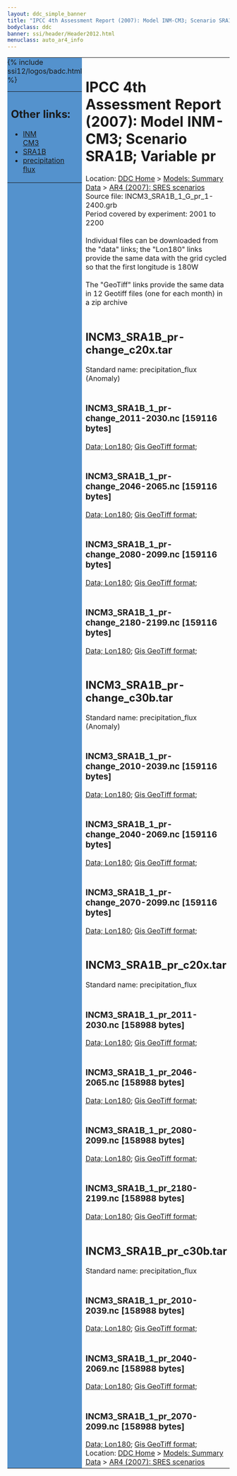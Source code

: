 ```yaml
---
layout: ddc_simple_banner
title: "IPCC 4th Assessment Report (2007): Model INM-CM3; Scenario SRA1B; Variable pr"
bodyclass: ddc
banner: ssi/header/Header2012.html
menuclass: auto_ar4_info
---
```



<table width="100%" border="0" cellspacing="0" cellpadding="0" style="border-collapse: collapse;">
<tr style="margin:0;padding:0;border:0;">
<td style="margin:0;padding:0;border:0;height:1pt;width:150pt;background:#5492CD;" valign="top" >

<div id="lh-col2" class="auto_ar4_info">
<table class="menumain" bgcolor="#5492CD" cellspacing="0" width="100%" border="0">
<tr><td>
<h2> Other links:</h2>
<ul>
<li><a href="/auto/ar4/model-INM-CM3.html">INM<br/>CM3</a></li>
<li><a href="/auto/ar4/scenario-SRA1B.html">SRA1B</a></li>
<li><a href="/auto/ar4/var-precipitation_flux.html">precipitation flux</a></li>
</ul>
</td></tr>
{% include ssi12/logos/badc.html %}
</table>
</div>
</td>
<td><h1>IPCC 4th Assessment Report (2007): Model INM-CM3; Scenario SRA1B; Variable pr</h1>

<!-- Breadcrumb1 -->
<div id="breadcrumb1" align="left">
Location: <a href="/index.html">DDC Home</a> > <a href="/sim/gcm_clim/">Models: Summary Data</a>
> <a href="/sim/gcm_clim/SRES_AR4/index.html">AR4 (2007): SRES scenarios</a>
</div>
<!-- End of Breadcrumb1 -->Source file: INCM3_SRA1B_1_G_pr_1-2400.grb
<br/>
Period covered by experiment: 2001 to 2200<br/>
<br/>Individual files can be downloaded from the "data" links; the "Lon180" links provide the same data
         with the grid cycled so that the first longitude is 180W<br/>
<br/>The "GeoTiff" links provide the same data in 12 Geotiff files (one for each month)
          in a zip archive<br/>
<br/><h2>INCM3_SRA1B_pr-change_c20x.tar</h2>
Standard name: precipitation_flux (Anomaly)<br>
<br/><h3>INCM3_SRA1B_1_pr-change_2011-2030.nc [159116 bytes]</h3>
<a href="http://apps.ipcc-data.org/cgi-bin/downl/ar4_nc/pr/INCM3_SRA1B_1_pr-change_2011-2030.nc">Data; </a><a href="http://apps.ipcc-data.org/cgi-bin/downl/ar4_nc/pr/INCM3_SRA1B_1_pr-change_2011-2030.cyto180.nc"> Lon180</a>; <a href="/cgi-bin/downl/ar4_tif/pr/INCM3_SRA1B_1_pr-change_2011-2030.zip">Gis GeoTiff format; </a><br/>
<br/><h3>INCM3_SRA1B_1_pr-change_2046-2065.nc [159116 bytes]</h3>
<a href="http://apps.ipcc-data.org/cgi-bin/downl/ar4_nc/pr/INCM3_SRA1B_1_pr-change_2046-2065.nc">Data; </a><a href="http://apps.ipcc-data.org/cgi-bin/downl/ar4_nc/pr/INCM3_SRA1B_1_pr-change_2046-2065.cyto180.nc"> Lon180</a>; <a href="/cgi-bin/downl/ar4_tif/pr/INCM3_SRA1B_1_pr-change_2046-2065.zip">Gis GeoTiff format; </a><br/>
<br/><h3>INCM3_SRA1B_1_pr-change_2080-2099.nc [159116 bytes]</h3>
<a href="http://apps.ipcc-data.org/cgi-bin/downl/ar4_nc/pr/INCM3_SRA1B_1_pr-change_2080-2099.nc">Data; </a><a href="http://apps.ipcc-data.org/cgi-bin/downl/ar4_nc/pr/INCM3_SRA1B_1_pr-change_2080-2099.cyto180.nc"> Lon180</a>; <a href="/cgi-bin/downl/ar4_tif/pr/INCM3_SRA1B_1_pr-change_2080-2099.zip">Gis GeoTiff format; </a><br/>
<br/><h3>INCM3_SRA1B_1_pr-change_2180-2199.nc [159116 bytes]</h3>
<a href="http://apps.ipcc-data.org/cgi-bin/downl/ar4_nc/pr/INCM3_SRA1B_1_pr-change_2180-2199.nc">Data; </a><a href="http://apps.ipcc-data.org/cgi-bin/downl/ar4_nc/pr/INCM3_SRA1B_1_pr-change_2180-2199.cyto180.nc"> Lon180</a>; <a href="/cgi-bin/downl/ar4_tif/pr/INCM3_SRA1B_1_pr-change_2180-2199.zip">Gis GeoTiff format; </a><br/>
<br/><h2>INCM3_SRA1B_pr-change_c30b.tar</h2>
Standard name: precipitation_flux (Anomaly)<br>
<br/><h3>INCM3_SRA1B_1_pr-change_2010-2039.nc [159116 bytes]</h3>
<a href="http://apps.ipcc-data.org/cgi-bin/downl/ar4_nc/pr/INCM3_SRA1B_1_pr-change_2010-2039.nc">Data; </a><a href="http://apps.ipcc-data.org/cgi-bin/downl/ar4_nc/pr/INCM3_SRA1B_1_pr-change_2010-2039.cyto180.nc"> Lon180</a>; <a href="/cgi-bin/downl/ar4_tif/pr/INCM3_SRA1B_1_pr-change_2010-2039.zip">Gis GeoTiff format; </a><br/>
<br/><h3>INCM3_SRA1B_1_pr-change_2040-2069.nc [159116 bytes]</h3>
<a href="http://apps.ipcc-data.org/cgi-bin/downl/ar4_nc/pr/INCM3_SRA1B_1_pr-change_2040-2069.nc">Data; </a><a href="http://apps.ipcc-data.org/cgi-bin/downl/ar4_nc/pr/INCM3_SRA1B_1_pr-change_2040-2069.cyto180.nc"> Lon180</a>; <a href="/cgi-bin/downl/ar4_tif/pr/INCM3_SRA1B_1_pr-change_2040-2069.zip">Gis GeoTiff format; </a><br/>
<br/><h3>INCM3_SRA1B_1_pr-change_2070-2099.nc [159116 bytes]</h3>
<a href="http://apps.ipcc-data.org/cgi-bin/downl/ar4_nc/pr/INCM3_SRA1B_1_pr-change_2070-2099.nc">Data; </a><a href="http://apps.ipcc-data.org/cgi-bin/downl/ar4_nc/pr/INCM3_SRA1B_1_pr-change_2070-2099.cyto180.nc"> Lon180</a>; <a href="/cgi-bin/downl/ar4_tif/pr/INCM3_SRA1B_1_pr-change_2070-2099.zip">Gis GeoTiff format; </a><br/>
<br/><h2>INCM3_SRA1B_pr_c20x.tar</h2>
Standard name: precipitation_flux<br>
<br/><h3>INCM3_SRA1B_1_pr_2011-2030.nc [158988 bytes]</h3>
<a href="http://apps.ipcc-data.org/cgi-bin/downl/ar4_nc/pr/INCM3_SRA1B_1_pr_2011-2030.nc">Data; </a><a href="http://apps.ipcc-data.org/cgi-bin/downl/ar4_nc/pr/INCM3_SRA1B_1_pr_2011-2030.cyto180.nc"> Lon180</a>; <a href="/cgi-bin/downl/ar4_tif/pr/INCM3_SRA1B_1_pr_2011-2030.zip">Gis GeoTiff format; </a><br/>
<br/><h3>INCM3_SRA1B_1_pr_2046-2065.nc [158988 bytes]</h3>
<a href="http://apps.ipcc-data.org/cgi-bin/downl/ar4_nc/pr/INCM3_SRA1B_1_pr_2046-2065.nc">Data; </a><a href="http://apps.ipcc-data.org/cgi-bin/downl/ar4_nc/pr/INCM3_SRA1B_1_pr_2046-2065.cyto180.nc"> Lon180</a>; <a href="/cgi-bin/downl/ar4_tif/pr/INCM3_SRA1B_1_pr_2046-2065.zip">Gis GeoTiff format; </a><br/>
<br/><h3>INCM3_SRA1B_1_pr_2080-2099.nc [158988 bytes]</h3>
<a href="http://apps.ipcc-data.org/cgi-bin/downl/ar4_nc/pr/INCM3_SRA1B_1_pr_2080-2099.nc">Data; </a><a href="http://apps.ipcc-data.org/cgi-bin/downl/ar4_nc/pr/INCM3_SRA1B_1_pr_2080-2099.cyto180.nc"> Lon180</a>; <a href="/cgi-bin/downl/ar4_tif/pr/INCM3_SRA1B_1_pr_2080-2099.zip">Gis GeoTiff format; </a><br/>
<br/><h3>INCM3_SRA1B_1_pr_2180-2199.nc [158988 bytes]</h3>
<a href="http://apps.ipcc-data.org/cgi-bin/downl/ar4_nc/pr/INCM3_SRA1B_1_pr_2180-2199.nc">Data; </a><a href="http://apps.ipcc-data.org/cgi-bin/downl/ar4_nc/pr/INCM3_SRA1B_1_pr_2180-2199.cyto180.nc"> Lon180</a>; <a href="/cgi-bin/downl/ar4_tif/pr/INCM3_SRA1B_1_pr_2180-2199.zip">Gis GeoTiff format; </a><br/>
<br/><h2>INCM3_SRA1B_pr_c30b.tar</h2>
Standard name: precipitation_flux<br>
<br/><h3>INCM3_SRA1B_1_pr_2010-2039.nc [158988 bytes]</h3>
<a href="http://apps.ipcc-data.org/cgi-bin/downl/ar4_nc/pr/INCM3_SRA1B_1_pr_2010-2039.nc">Data; </a><a href="http://apps.ipcc-data.org/cgi-bin/downl/ar4_nc/pr/INCM3_SRA1B_1_pr_2010-2039.cyto180.nc"> Lon180</a>; <a href="/cgi-bin/downl/ar4_tif/pr/INCM3_SRA1B_1_pr_2010-2039.zip">Gis GeoTiff format; </a><br/>
<br/><h3>INCM3_SRA1B_1_pr_2040-2069.nc [158988 bytes]</h3>
<a href="http://apps.ipcc-data.org/cgi-bin/downl/ar4_nc/pr/INCM3_SRA1B_1_pr_2040-2069.nc">Data; </a><a href="http://apps.ipcc-data.org/cgi-bin/downl/ar4_nc/pr/INCM3_SRA1B_1_pr_2040-2069.cyto180.nc"> Lon180</a>; <a href="/cgi-bin/downl/ar4_tif/pr/INCM3_SRA1B_1_pr_2040-2069.zip">Gis GeoTiff format; </a><br/>
<br/><h3>INCM3_SRA1B_1_pr_2070-2099.nc [158988 bytes]</h3>
<a href="http://apps.ipcc-data.org/cgi-bin/downl/ar4_nc/pr/INCM3_SRA1B_1_pr_2070-2099.nc">Data; </a><a href="http://apps.ipcc-data.org/cgi-bin/downl/ar4_nc/pr/INCM3_SRA1B_1_pr_2070-2099.cyto180.nc"> Lon180</a>; <a href="/cgi-bin/downl/ar4_tif/pr/INCM3_SRA1B_1_pr_2070-2099.zip">Gis GeoTiff format; </a><br/>
<!-- Breadcrumb2 -->
<div id="breadcrumb2" align="left">
Location: <a href="/index.html">DDC Home</a> > <a href="/sim/gcm_clim/">Models: Summary Data</a>
> <a href="/sim/gcm_clim/SRES_AR4/index.html">AR4 (2007): SRES scenarios</a>
</div>
<!-- End of Breadcrumb2 --></td></tr></table>
